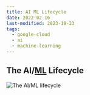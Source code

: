 ```yaml
---
title: AI ML Lifecycle
date: 2022-02-16
last-modified: 2023-10-23
tags:
  - google-cloud
  - ai
  - machine-learning
---
```


## The AI/[ML](Machine%20Learning.md) Lifecycle

![The AI/ML lifecycle](files/ai_ml_lifecycle.svg)
